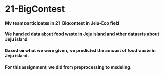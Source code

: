 # 21-BigContest
#### My team participates in 21_Bigcontest in Jeju-Eco field
#### We handled data about food waste in Jeju island and other datasets about Jeju island
#### Based on what we were given, we predicted the amount of food waste in Jeju island.
#### For this assignment, we did from preprocessing to modeling.
